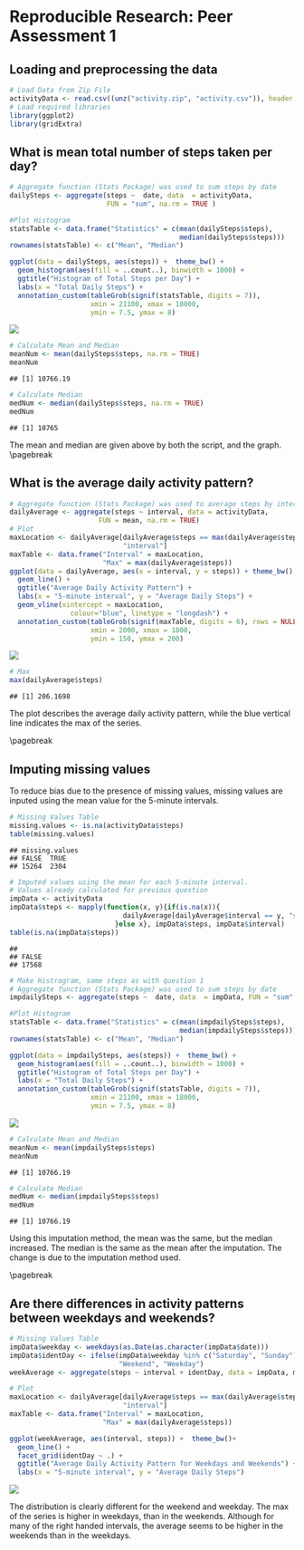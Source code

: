 # Reproducible Research: Peer Assessment 1


## Loading and preprocessing the data

```r
# Load Data from Zip File
activityData <- read.csv((unz("activity.zip", "activity.csv")), header = TRUE)
# Load required libraries
library(ggplot2)
library(gridExtra)
```

## What is mean total number of steps taken per day?

```r
# Aggregate function (Stats Package) was used to sum steps by date 
dailySteps <- aggregate(steps ~  date, data  = activityData,
                        FUN = "sum", na.rm = TRUE )

#Plot Histogram
statsTable <- data.frame("Statistics" = c(mean(dailySteps$steps),
                                          median(dailySteps$steps)))
rownames(statsTable) <- c("Mean", "Median")

ggplot(data = dailySteps, aes(steps)) +  theme_bw() +
  geom_histogram(aes(fill = ..count..), binwidth = 1000) +
  ggtitle("Histogram of Total Steps per Day") + 
  labs(x = "Total Daily Steps") +
  annotation_custom(tableGrob(signif(statsTable, digits = 7)), 
                    xmin = 21100, xmax = 18000,
                    ymin = 7.5, ymax = 8)
```

![](./figures/unnamed-chunk-1-1.png) 

```r
# Calculate Mean and Median
meanNum <- mean(dailySteps$steps, na.rm = TRUE)
meanNum
```

```
## [1] 10766.19
```

```r
# Calculate Median
medNum <- median(dailySteps$steps, na.rm = TRUE)
medNum
```

```
## [1] 10765
```

The mean and median are given above by both the script, and the graph. 
\pagebreak

## What is the average daily activity pattern?


```r
# Aggregate function (Stats Package) was used to average steps by interval
dailyAverage <- aggregate(steps ~ interval, data = activityData,
                      FUN = mean, na.rm = TRUE)
# Plot
maxLocation <- dailyAverage[dailyAverage$steps == max(dailyAverage$steps),
                            "interval"]
maxTable <- data.frame("Interval" = maxLocation, 
                       "Max" = max(dailyAverage$steps))
ggplot(data = dailyAverage, aes(x = interval, y = steps)) + theme_bw() +
  geom_line() +
  ggtitle("Average Daily Activity Pattern") +
  labs(x = "5-minute interval", y = "Average Daily Steps") +
  geom_vline(xintercept = maxLocation,
               colour="blue", linetype = "longdash") +
  annotation_custom(tableGrob(signif(maxTable, digits = 6), rows = NULL), 
                    xmin = 2000, xmax = 1800,
                    ymin = 150, ymax = 200)
```

![](./figures/unnamed-chunk-2-1.png) 

```r
# Max
max(dailyAverage$steps)
```

```
## [1] 206.1698
```
The plot describes the average daily activity pattern, while the blue vertical line indicates the max of the series. 

\pagebreak

## Imputing missing values

To reduce bias due to the presence of missing values, missing values are inputed using the mean value for the 5-minute intervals. 

```r
# Missing Values Table
missing.values <- is.na(activityData$steps)
table(missing.values)
```

```
## missing.values
## FALSE  TRUE 
## 15264  2304
```

```r
# Imputed values using the mean for each 5-minute interval. 
# Values already calculated for previous question
impData <- activityData
impData$steps <- mapply(function(x, y){if(is.na(x)){
                            dailyAverage[dailyAverage$interval == y, "steps"]
                          }else x}, impData$steps, impData$interval)
table(is.na(impData$steps))
```

```
## 
## FALSE 
## 17568
```

```r
# Make Histrogram, same steps as with question 1
# Aggregate function (Stats Package) was used to sum steps by date 
impdailySteps <- aggregate(steps ~  date, data  = impData, FUN = "sum" )

#Plot Histogram
statsTable <- data.frame("Statistics" = c(mean(impdailySteps$steps),
                                          median(impdailySteps$steps)))
rownames(statsTable) <- c("Mean", "Median")

ggplot(data = impdailySteps, aes(steps)) +  theme_bw() +
  geom_histogram(aes(fill = ..count..), binwidth = 1000) +
  ggtitle("Histogram of Total Steps per Day") + 
  labs(x = "Total Daily Steps") +
  annotation_custom(tableGrob(signif(statsTable, digits = 7)), 
                    xmin = 21100, xmax = 18000,
                    ymin = 7.5, ymax = 8)
```

![](./figures/unnamed-chunk-3-1.png) 

```r
# Calculate Mean and Median
meanNum <- mean(impdailySteps$steps)
meanNum
```

```
## [1] 10766.19
```

```r
# Calculate Median
medNum <- median(impdailySteps$steps)
medNum
```

```
## [1] 10766.19
```

Using this imputation method, the mean was the same, but the median increased.
The median is the same as the mean after the imputation. The change is due to the imputation method used. 

\pagebreak

## Are there differences in activity patterns between weekdays and weekends?


```r
# Missing Values Table
impData$weekday <- weekdays(as.Date(as.character(impData$date)))
impData$identDay <- ifelse(impData$weekday %in% c("Saturday", "Sunday"),
                           "Weekend", "Weekday")
weekAverage <- aggregate(steps ~ interval + identDay, data = impData, mean)

# Plot
maxLocation <- dailyAverage[dailyAverage$steps == max(dailyAverage$steps),
                            "interval"]
maxTable <- data.frame("Interval" = maxLocation, 
                       "Max" = max(dailyAverage$steps))

ggplot(weekAverage, aes(interval, steps)) +  theme_bw()+ 
  geom_line() +
  facet_grid(identDay ~ .) +
  ggtitle("Average Daily Activity Pattern for Weekdays and Weekends") + 
  labs(x = "5-minute interval", y = "Average Daily Steps") 
```

![](./figures/unnamed-chunk-4-1.png) 

The distribution is clearly different for the weekend and weekday. The max of the series is higher in weekdays, than in the weekends. Although for many of the right handed intervals, the average seems to be higher in the weekends than in the weekdays.  


